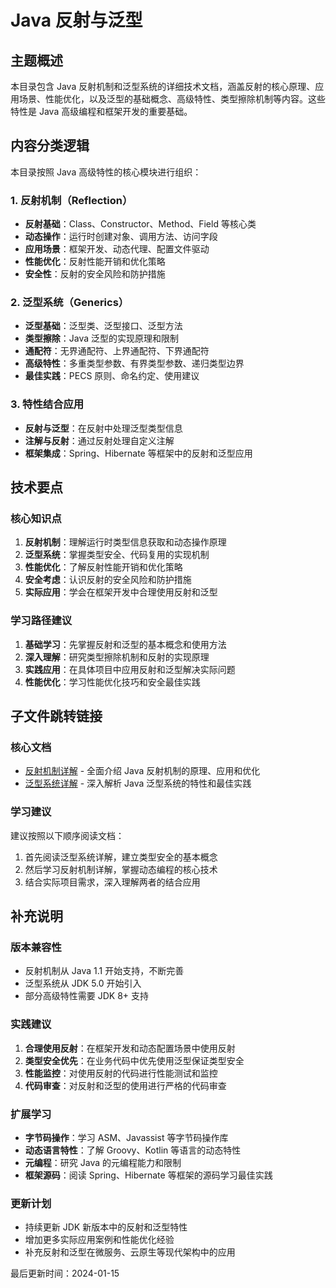 # Java 反射与泛型

## 主题概述
本目录包含 Java 反射机制和泛型系统的详细技术文档，涵盖反射的核心原理、应用场景、性能优化，以及泛型的基础概念、高级特性、类型擦除机制等内容。这些特性是 Java 高级编程和框架开发的重要基础。

## 内容分类逻辑
本目录按照 Java 高级特性的核心模块进行组织：

### 1. 反射机制（Reflection）
- **反射基础**：Class、Constructor、Method、Field 等核心类
- **动态操作**：运行时创建对象、调用方法、访问字段
- **应用场景**：框架开发、动态代理、配置文件驱动
- **性能优化**：反射性能开销和优化策略
- **安全性**：反射的安全风险和防护措施

### 2. 泛型系统（Generics）
- **泛型基础**：泛型类、泛型接口、泛型方法
- **类型擦除**：Java 泛型的实现原理和限制
- **通配符**：无界通配符、上界通配符、下界通配符
- **高级特性**：多重类型参数、有界类型参数、递归类型边界
- **最佳实践**：PECS 原则、命名约定、使用建议

### 3. 特性结合应用
- **反射与泛型**：在反射中处理泛型类型信息
- **注解与反射**：通过反射处理自定义注解
- **框架集成**：Spring、Hibernate 等框架中的反射和泛型应用

## 技术要点

### 核心知识点
1. **反射机制**：理解运行时类型信息获取和动态操作原理
2. **泛型系统**：掌握类型安全、代码复用的实现机制
3. **性能优化**：了解反射性能开销和优化策略
4. **安全考虑**：认识反射的安全风险和防护措施
5. **实际应用**：学会在框架开发中合理使用反射和泛型

### 学习路径建议
1. **基础学习**：先掌握反射和泛型的基本概念和使用方法
2. **深入理解**：研究类型擦除机制和反射的实现原理
3. **实践应用**：在具体项目中应用反射和泛型解决实际问题
4. **性能优化**：学习性能优化技巧和安全最佳实践

## 子文件跳转链接

### 核心文档
- [反射机制详解](反射.md) - 全面介绍 Java 反射机制的原理、应用和优化
- [泛型系统详解](泛型.md) - 深入解析 Java 泛型系统的特性和最佳实践

### 学习建议
建议按照以下顺序阅读文档：
1. 首先阅读泛型系统详解，建立类型安全的基本概念
2. 然后学习反射机制详解，掌握动态编程的核心技术
3. 结合实际项目需求，深入理解两者的结合应用

## 补充说明

### 版本兼容性
- 反射机制从 Java 1.1 开始支持，不断完善
- 泛型系统从 JDK 5.0 开始引入
- 部分高级特性需要 JDK 8+ 支持

### 实践建议
1. **合理使用反射**：在框架开发和动态配置场景中使用反射
2. **类型安全优先**：在业务代码中优先使用泛型保证类型安全
3. **性能监控**：对使用反射的代码进行性能测试和监控
4. **代码审查**：对反射和泛型的使用进行严格的代码审查

### 扩展学习
- **字节码操作**：学习 ASM、Javassist 等字节码操作库
- **动态语言特性**：了解 Groovy、Kotlin 等语言的动态特性
- **元编程**：研究 Java 的元编程能力和限制
- **框架源码**：阅读 Spring、Hibernate 等框架的源码学习最佳实践

### 更新计划
- 持续更新 JDK 新版本中的反射和泛型特性
- 增加更多实际应用案例和性能优化经验
- 补充反射和泛型在微服务、云原生等现代架构中的应用

最后更新时间：2024-01-15